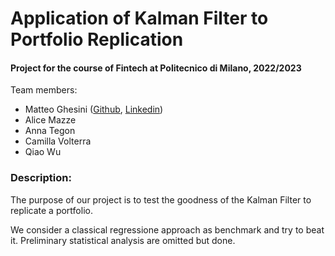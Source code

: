 <h1 align="left"> Application of Kalman Filter to Portfolio Replication </h1>

<h4 align="left">Project for the course of Fintech at Politecnico di Milano, 2022/2023</h4>

<p align="left"> Team members:
<ul>
  <li>Matteo Ghesini (<a href="https://github.com/MatteoGhesini/" target="_blank">Github</a>, <a href="https://www.linkedin.com/in/matteo-ghesini-223084210" target="_blank">Linkedin</a>)</li>
  <li>Alice Mazze </li>
  <li>Anna Tegon </li>
  <li>Camilla Volterra </li>
  <li>Qiao Wu </li>
</ul>
</p>

<h3 align="left">Description:</h3>
<p align="left">The purpose of our project is to test the goodness of the Kalman Filter to replicate a portfolio. </p>
  We consider a classical regressione approach as benchmark and try to beat it. Preliminary statistical analysis are omitted but done.
</p>

